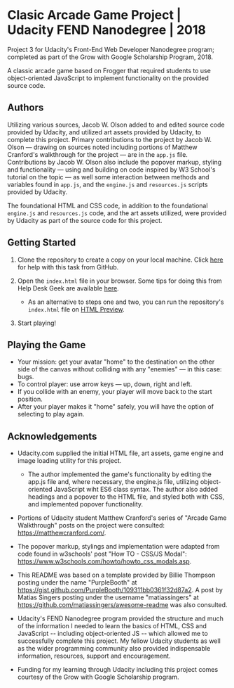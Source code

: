 # Clasic Arcade Game Project | Udacity FEND Nanodegree | 2018
Project 3 for Udacity's Front-End Web Developer Nanodegree program; completed as part of the Grow with Google Scholarship Program, 2018.

A classic arcade game based on Frogger that required students to use object-oriented JavaScript to implement functionality on the provided source code.

## Authors

Utilizing various sources, Jacob W. Olson added to and edited source code provided by Udacity, and utilized art assets provided by Udacity, to complete this project. Primary contributions to the project by Jacob W. Olson — drawing on sources noted including portions of Matthew Cranford's walkthrough for the project — are in the `app.js` file. Contributions by Jacob W. Olson also include the popover markup, styling and functionality — using and building on code inspired by W3 School's tutorial on the topic — as well some interaction between methods and variables found in `app.js`, and the `engine.js` and `resources.js` scripts provided by Udacity.

The foundational HTML and CSS code, in addition to the foundational `engine.js` and `resources.js` code, and the art assets utilized, were provided by Udacity as part of the source code for this project.

## Getting Started

1. Clone the repository to create a copy on your local machine. Click [here](https://help.github.com/articles/cloning-a-repository/ "GitHub Help — Clone a Repository") for help with this task from GitHub.

2. Open the `index.html` file in your browser. Some tips for doing this from Help Desk Geek are available [here](https://helpdeskgeek.com/how-to/open-an-html-file-in-google-chrome/ ).

    * As an alternative to steps one and two, you can run the repository's `index.html` file on [HTML Preview](http://htmlpreview.github.io/?https://github.com/jacobwolson/memory_game_project--udacity_fend_nanodegree--grow_with_google_scholarship_program--2018/blob/master/index.html).

3. Start playing!

## Playing the Game

* Your mission: get your avatar "home" to the destination on the other side of the canvas without colliding with any "enemies" — in this case: bugs.
* To control player: use arrow keys — up, down, right and left.
* If you collide with an enemy, your player will move back to the start position.
* After your player makes it "home" safely, you will have the option of selecting to play again.

## Acknowledgements

* Udacity.com supplied the initial HTML file, art assets, game engine and image loading utility for this project.

   * The author implemented the game's functionality by editing the app.js file and, where necessary, the engine.js file, utilizing object-oriented JavaScript wiht ES6 class syntax. The author also added headings and a popover to the HTML file, and styled both with CSS, and implemented popover functionality.

* Portions of Udacity student Matthew Cranford's series of "Arcade Game Walkthrough" posts on the project were consulted: https://matthewcranford.com/.

* The popover markup, stylings and implementation were adapted from code found in w3schools' post "How TO - CSS/JS Modal": https://www.w3schools.com/howto/howto_css_modals.asp.

* This README was based on a template provided by Billie Thompson posting under the name "PurpleBooth" at https://gist.github.com/PurpleBooth/109311bb0361f32d87a2. A post by Matias Singers posting under the username "matiassingers" at https://github.com/matiassingers/awesome-readme was also consulted.

* Udacity's FEND Nanodegree program provided the structure and much of the information I needed to learn the basics of HTML, CSS and JavaScript -- including object-oriented JS -- which allowed me to successfully complete this project. My fellow Udacity students as well as the wider programming community also provided indispensable information, resources, support and encouragement.

* Funding for my learning through Udacity including this project comes courtesy of the Grow with Google Scholarship program.
